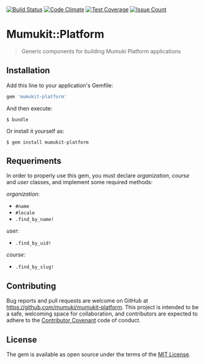 [![Build Status](https://travis-ci.org/mumuki/mumukit-platform.svg?branch=master)](https://travis-ci.org/mumuki/mumukit-platform)
[![Code Climate](https://codeclimate.com/github/mumuki/mumukit-platform/badges/gpa.svg)](https://codeclimate.com/github/mumuki/mumukit-platform)
[![Test Coverage](https://codeclimate.com/github/mumuki/mumukit-platform/badges/coverage.svg)](https://codeclimate.com/github/mumuki/mumukit-platform)
[![Issue Count](https://codeclimate.com/github/mumuki/mumukit-platform/badges/issue_count.svg)](https://codeclimate.com/github/mumuki/mumukit-platform)

# Mumukit::Platform

> Generic components for building Mumuki Platform applications

## Installation

Add this line to your application's Gemfile:

```ruby
gem 'mumukit-platform'
```

And then execute:

    $ bundle

Or install it yourself as:

    $ gem install mumukit-platform

## Requeriments

In order to properly use this gem, you must declare _organization_, _course_ and _user_ classes, and implement some required methods:

 _organization_:
   * `#name`
   * `#locale`
   * `.find_by_name!`

 _user_:
   * `.find_by_uid!`

 _course_:
   * `.find_by_slug!`


## Contributing

Bug reports and pull requests are welcome on GitHub at https://github.com/mumuki/mumukit-platform. This project is intended to be a safe, welcoming space for collaboration, and contributors are expected to adhere to the [Contributor Covenant](http://contributor-covenant.org) code of conduct.

## License

The gem is available as open source under the terms of the [MIT License](http://opensource.org/licenses/MIT).
